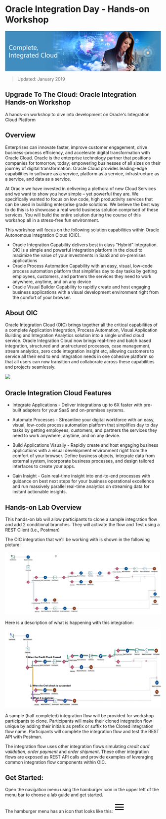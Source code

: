 # Oracle Integration Day - Hands-on Workshop

![](images/j2c-logo.png)

> Updated: January 2019

## Upgrade To The Cloud: Oracle Integration Hands-on Workshop
A hands-on workshop to dive into development on Oracle's Integration Cloud Platform

## Overview
Enterprises can innovate faster, improve customer engagement, drive business-process efficiency, and accelerate digital transformation with Oracle Cloud. Oracle is the enterprise technology partner that positions companies for tomorrow, today; empowering businesses of all sizes on their journey of digital transformation. Oracle Cloud provides leading-edge capabilities in software as a service, platform as a service, infrastructure as a service, and data as a service.

At Oracle we have invested in delivering a plethora of new Cloud Services and we want to show you how simple – yet powerful they are. We specifically wanted to focus on low code, high productivity services that can be used in building enterprise grade solutions. We believe the best way to do this is to showcase a real world business solution comprised of these services. You will build the entire solution during the course of this workshop all in a stress-free fun environment. 

This workshop will focus on the following solution capabilities within Oracle Autonomous Integration Cloud (OIC).  
- Oracle Integration Capability delivers best in class “Hybrid” Integration. OIC is a simple and powerful integration platform in the cloud to maximize the value of your investments in SaaS and on-premises applications
- Oracle Process Automation Capability with an easy, visual, low-code process automation platform that simplifies day to day tasks by getting employees, customers, and partners the services they need to work anywhere, anytime, and on any device
- Oracle Visual Builder Capability to rapidly create and host engaging business applications with a visual development environment right from the comfort of your browser. 

## About OIC

Oracle Integration Cloud (OIC) brings together all the critical capabilities of a complete Application Integration, Process Automation, Visual Application Building and Integration Analytics solution into a single unified cloud service. Oracle Integration Cloud now brings real-time and batch based integration, structured and unstructured processes, case management, stream analytics, zero code integration insight etc, allowing customers to service all their end to end integration needs in one cohesive platform so that all users can now transition and collaborate across these capabilities and projects seamlessly.

![](images/oic.png)

## Oracle Integration Cloud Features

- Integrate Applications - Deliver integrations up to 6X faster with pre-built adapters for your SaaS and on-premises systems.

- Automate Processes - Streamline your digital workforce with an easy, visual, low-code process automation platform that simplifies day to day tasks by getting employees, customers, and partners the services they need to work anywhere, anytime, and on any device.

- Build Applications Visually - Rapidly create and host engaging business applications with a visual development environment right from the comfort of your browser. Define business objects, integrate data from external system, incorporate business processes, and design tailored interfaces to create your apps.

- Gain Insight - Gain real-time insight into end-to-end processes with guidance on best next steps for your business operational excellence and run massively parallel real-time analytics on streaming data for instant actionable insights. 

## Hands-on Lab Overview
This hands-on lab will allow participants to clone a sample integration flow and add 2 conditional branches. They will activate the flow and Test using a REST Client (i.e., Postman)

The OIC integration that we'll be working with is shown in the following picture:

![](images/oic-flow-image.png)

Here is a description of what is happening with this integration:

![](images/300/2019-02-05_23-56-51.jpg)

A sample (half completed) integration flow will be provided for workshop participants to clone. Participants will make their cloned integration flow unique by adding their initials as prefix or suffix to the Cloned integration flow name. Participants will complete the integration flow and test the REST API with Postman. 

The integration flow uses other integration flows simulating *credit card validation*, *order payment* and *order shipment*. These other integration flows are exposed as REST API calls and provide examples of leveraging common integration flow components within OIC.

## Get Started: 
Open the navigation menu using the hamburger icon in the upper left of the menu bar to choose a lab guide and get started.

The hamburger menu has an icon that looks like this: <img src="images/menu.svg">